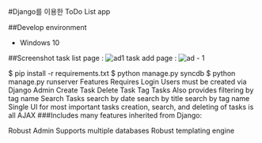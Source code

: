 #Django를 이용한 ToDo List app

##Develop environment
  - Windows 10

##Screenshot
task list page : ![ad1](https://user-images.githubusercontent.com/28725891/47963266-e05bc300-e06c-11e8-8bf5-22caee7d00c3.jpg)
task add page : ![ad - 1](https://user-images.githubusercontent.com/28725891/47963270-f2d5fc80-e06c-11e8-97eb-4cd701482f3d.jpg)


$ pip install -r requirements.txt
$ python manage.py syncdb
$ python manage.py runserver
Features
Requires Login
Users must be created via Django Admin
Create Task
Delete Task
Tag Tasks
Also provides filtering by tag name
Search Tasks
search by date
search by title
search by tag name
Single UI for most important tasks
creation, search, and deleting of tasks is all AJAX
###Includes many features inherited from Django:

Robust Admin
Supports multiple databases
Robust templating engine
